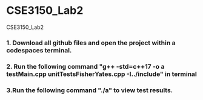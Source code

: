 # CSE3150_Lab2
CSE3150_Lab2

### 1. Download all github files and open the project within a codespaces terminal.

### 2. Run the following command "g++ -std=c++17 -o a testMain.cpp unitTestsFisherYates.cpp -I../include" in terminal

### 3.Run the following command "./a" to view test results.